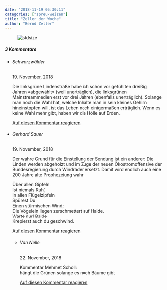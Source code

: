 ```yaml
---
date: "2018-11-19 05:30:11"
categories: ["spreu-weizen"]
title: "Zeller der Woche"
author: "Bernd Zeller"
---
```



<figure>
<img src="https://www.publicomag.com/wp-content/uploads/2018/11/Qualitätsmaßnahme-1320x900.jpg" alt=stdsize>
</figure>


<!--more-->
<h5 class="comments-h">
3 Kommentare </h5>
<ul class="commentlist">
<li class="comment even thread-even depth-1 clearfix" id="li-comment-6338">
<h6 class="author">Schwarzwälder</h6> <span class="date">19. November, 2018</span>



Die linksgrüne Lindenstraße habe ich schon vor gefühlten dreißig Jahren «abgewählt» (weil unerträglich), die linksgrünen Mainstreammedien erst vor drei Jahren (ebenfalls unerträglich). Solange man noch die Wahl hat, welche Inhalte man in sein kleines Gehirn hineinstopfen will, ist das Leben noch einigermaßen erträglich. Wenn es keine Wahl mehr gibt, haben wir die Hölle auf Erden.

<a rel="nofollow" class="comment-reply-link" href="#comment-6338" data-commentid="6338" data-postid="7861" data-belowelement="comment-6338" data-respondelement="respond" data-replyto="Antworte auf Schwarzwälder" aria-label="Antworte auf Schwarzwälder">Auf diesen Kommentar reagieren</a> 


</li>
<li class="comment odd alt thread-odd thread-alt depth-1 clearfix" id="li-comment-6349">
<h6 class="author">Gerhard Sauer</h6> <span class="date">19. November, 2018</span>



Der wahre Grund für die Einstellung der Sendung ist ein anderer: Die Linden werden abgeholzt und im Zuge der neuen Ökostromoffensive der Bundesregierung durch Windräder ersetzt. Damit wird endlich auch eine 200 Jahre alte Prophezeiung wahr:

Über allen Gipfeln<br>
Ist niemals Ruh&#8217;,<br>
In allen Flügelzipfeln<br>
Spürest Du<br>
Einen stürmischen Wind;<br>
Die Vögelein liegen zerschmettert auf Halde.<br>
Warte nur! Balde<br>
Krepierst auch du geschwind.

<a rel="nofollow" class="comment-reply-link" href="#comment-6349" data-commentid="6349" data-postid="7861" data-belowelement="comment-6349" data-respondelement="respond" data-replyto="Antworte auf Gerhard Sauer" aria-label="Antworte auf Gerhard Sauer">Auf diesen Kommentar reagieren</a> 


<ul class="children">
<li class="comment even depth-2 clearfix" id="li-comment-6409">
<h6 class="author">Van Nelle</h6> <span class="date">22. November, 2018</span>



Kommentar Mehmet Scholl:<br>
hängt die Grünen solange es noch Bäume gibt

<a rel="nofollow" class="comment-reply-link" href="#comment-6409" data-commentid="6409" data-postid="7861" data-belowelement="comment-6409" data-respondelement="respond" data-replyto="Antworte auf Van Nelle" aria-label="Antworte auf Van Nelle">Auf diesen Kommentar reagieren</a> 


</li>
</ul>
</li>
</ul>
